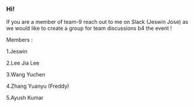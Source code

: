 ### Hi!

If you are a member of team-9 reach out to me on Slack (Jeswin Jose) as we would like to create a group for team discussions b4 the event !

Members : 

1.Jeswin

2.Lee Jia Lee

3.Wang Yuchen

4.Zhang Yuanyu (Freddy)

5.Ayush Kumar
